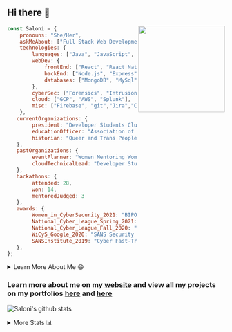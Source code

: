 ## Hi there 👋

<img align='right' src="https://storage.googleapis.com/saloni-shivdasani-resume/Saloni.png" width="200">

```javascript
const Saloni = {
    pronouns: "She/Her",
    askMeAbout: ["Full Stack Web Development", "Cloud Computing", "Cyber Security"],
    technologies: {
        languages: ["Java", "JavaScript", "SQL", "Python", "C++", "BASH", "R"],
        webDev: {
            frontEnd: ["React", "React Native", "Electron"],
            backEnd: ["Node.js", "Express", "Flask"],
            databases: ["MongoDB", "MySql"],
        },
        cyberSec: ["Forensics", "Intrusion Detection", "Security Operations", "Network and Application Penetration Testing"],
        cloud: ["GCP", "AWS", "Splunk"],
        misc: ["Firebase", "git","Jira","Confluence"]
    },
   currentOrganizations: {
        president: "Developer Students Club, UTD",
        educationOfficer: "Association of Computer Machinery, UTD",
        historian: "Queer and Trans People of Color, UTD",
   },
   pastOrganizations: {
        eventPlanner: "Women Mentoring Women in Engineering, UTD",
        cloudTechnicalLead: "Developer Students Club, UTD",
   },
   hackathons: {
        attended: 28,
        won: 14,
        mentoredJudged: 3
   },
   awards: {
        Women_in_CyberSecurity_2021: "BIPOC Fellowship Award",
        National_Cyber_League_Spring_2021: "Gold Bracket Competitor - Top 15% nationally",
        National_Cyber_League_Fall_2020: "Gold Bracket Competitor - Top 15% nationally",
        WiCyS_Google_2020: "SANS Security Training Scholarship",
        SANSInstitute_2019: "Cyber Fast-Track Game Quarter-Finalist",
   },
};
```

<!--START_SECTION:table-->
<details>

<summary>Learn More About Me 😄 </summary>

I am a senior at The University of Texas at Dallas, and I am currently majoring in Software Engineering with a concentration in Information Assurance. I am interested and have experience in full stack development, cloud computing, and cybersecurity. I hope to find opportunities where I can gain exposure to algorithm and project design. My ultimate aim is to develop futuristic products for users because I am inspired by the impact of computing on society.

I have experience in full stack web development through my participation and awards in hackathons where I have learnt and used React, Node.js, Express, MongoDB, Flask, NLTK, and React Native along with GIT, GCP, and Firebase. Last semester, I was also responsible for backend development for a project at a local NGO where I created a REST API using Node.js, Express, MongoDB and SQL and hosted it on servers using GCP. 

From my coursework and local competitions, I have skills in algorithms and data structures in Java, database management using SQL and machine learning using Python and R. I have also been a quarter-finalist in a national cybersecurity completion hosted by the SANS institute.

I am also actively involved in campus organization where I am the cloud technical lead for Developer Student Club, Mentor and Education Officer for Association of Computing Machinery, event planner for Women Mentoring Women in Engineering and IT Committee member for IEEE.

</details>

<!--END_SECTION:table-->

### Learn more about me on my [website](https://www.saloni-shivdasani.codes) and view all my projects on my portfolios [here](https://www.saloni-shivdasani.codes/projects) and  [here](http://devpost.com/SaloniS)

![Saloni's github stats](https://github-readme-stats.vercel.app/api?username=SaloniSS)

<!--START_SECTION:table-->
<details>

<summary>More Stats 📊 </summary>

<!--START_SECTION:waka-->
![Code Time](http://img.shields.io/badge/Code%20Time-2%2C416%20hrs%2046%20mins-blue)

![Lines of code](https://img.shields.io/badge/From%20Hello%20World%20I%27ve%20Written-17.3%20million%20lines%20of%20code-blue)

**🐱 My GitHub Data** 

> 📦 595.5 kB Used in GitHub's Storage 
 > 
> 🏆 1 Contributions in the Year 2024
 > 
> 🚫 Not Opted to Hire
 > 
> 📜 28 Public Repositories 
 > 
> 🔑 28 Private Repositories 
 > 
📊 **This Week I Spent My Time On** 

```text
🕑︎ Time Zone: America/Chicago
```

**I Mostly Code in JavaScript** 

```text
JavaScript               28 repos            ███████████░░░░░░░░░░░░░░   44.44 % 
Java                     11 repos            ████░░░░░░░░░░░░░░░░░░░░░   17.46 % 
Python                   9 repos             ████░░░░░░░░░░░░░░░░░░░░░   14.29 % 
Coq                      1 repo              ░░░░░░░░░░░░░░░░░░░░░░░░░   01.59 % 
C#                       1 repo              ░░░░░░░░░░░░░░░░░░░░░░░░░   01.59 % 
```




 Last Updated on 14/07/2024 14:29:46 UTC
<!--END_SECTION:waka-->

<!--END_SECTION:table-->

<!--
**SaloniSS/SaloniSS** is a ✨ _special_ ✨ repository because its `README.md` (this file) appears on your GitHub profile.

Here are some ideas to get you started:

- 🔭 I’m currently working on ...
- 🌱 I’m currently learning ...
- 👯 I’m looking to collaborate on ...
- 🤔 I’m looking for help with ...
- 💬 Ask me about ...
- 📫 How to reach me: ...
- 😄 Pronouns: ...
- ⚡ Fun fact: ...
-->
